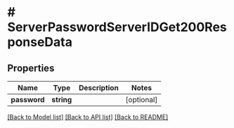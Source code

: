 # # ServerPasswordServerIDGet200ResponseData

## Properties

Name | Type | Description | Notes
------------ | ------------- | ------------- | -------------
**password** | **string** |  | [optional]

[[Back to Model list]](../../README.md#models) [[Back to API list]](../../README.md#endpoints) [[Back to README]](../../README.md)

